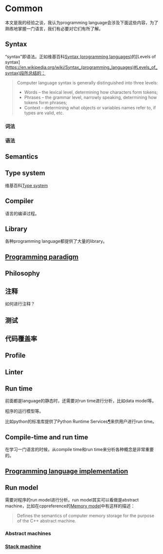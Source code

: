 # Common

本文是我的经验之谈，我认为programming language会涉及下面这些内容，为了熟练地掌握一门语言，我们有必要对它们有所了解。

## Syntax 

“syntax"即语法。正如维基百科[Syntax (programming languages)](https://en.wikipedia.org/wiki/Syntax_(programming_languages))的[Levels of syntax](https://en.wikipedia.org/wiki/Syntax_(programming_languages)#Levels_of_syntax)段所总结的：

> Computer language syntax is generally distinguished into three levels:
>
> - Words – the lexical level, determining how characters form tokens;
> - Phrases – the grammar level, narrowly speaking, determining how tokens form phrases;
> - Context – determining what objects or variables names refer to, if types are valid, etc.

### 词法



### 语法





## Semantics 



## Type system

维基百科[Type system](https://en.wikipedia.org/wiki/Type_system)

## Compiler

语言的编译过程。

## Library

各种programming language都提供了大量的library。

## [Programming paradigm](https://en.wikipedia.org/wiki/Programming_paradigms)



## Philosophy



## 注释

如何进行注释？

## 测试



## 代码覆盖率



## Profile



## Linter





## Run time

前面都是language的静态时，还需要对run time进行分析，比如data model等。

程序的运行模型等。

比如python的标准库提供了Python Runtime Services[¶](https://docs.python.org/3/library/python.html#python-runtime-services)来供用户进行run time。

## Compile-time and run time

在学习一门语言的时候，从compile time和run time来分析各种概念是非常重要的。

## [Programming language implementation](https://en.wikipedia.org/wiki/Programming_language_implementation)

## Run model

需要对程序的run model进行分析。run model其实可以看做是abstract machine，比如在cppreference的[Memory model](https://en.cppreference.com/w/cpp/language/memory_model)中有这样的描述：

> Defines the semantics of computer memory storage for the purpose of the C++ abstract machine.

### Abstract machines

### [Stack machine](https://en.wikipedia.org/wiki/Stack_machine)